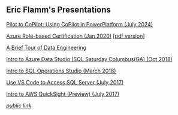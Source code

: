 ## Eric Flamm's Presentations 

[Pilot to CoPilot: Using CoPilot in PowerPlatform (July 2024)]()

[Azure Role-based Certification (Jan 2020)](https://github.com/eflamm/presentations/blob/master/Azure%20Role%20Based%20Certification.pptx) [[pdf version]](https://github.com/eflamm/presentations/blob/master/Azure%20Role%20Based%20Certification.pdf)

[A Brief Tour of Data Engineering](https://github.com/eflamm/presentations/blob/master/A%20Brief%20Tour%20of%20Data%20Engineering.pdf)

[Intro to Azure Data Studio (SQL Saturday Columbus(GA) (Oct 2018)](https://github.com/eflamm/presentations/blob/master/Intro%20to%20Azure%20Data%20Studio-COL.pptx)

[Intro to SQL Operations Studio (March 2018)](https://github.com/eflamm/presentations/blob/master/Intro%20to%20SQL%20Operations%20Studio.pptx)

[Use VS Code to Access SQL Server (July 2017)](https://github.com/eflamm/presentations/blob/master/Use%20Visual%20Studio%20Code%20to%20Access%20SQL%20Server.pptx)

[Intro to AWS QuickSight (Preview) (July 2017)](https://github.com/eflamm/presentations/blob/master/Intro%20to%20Amazon%20QuickSight%20pub.pptx)

*[public link](https://eflamm.github.io/presentations/)*
